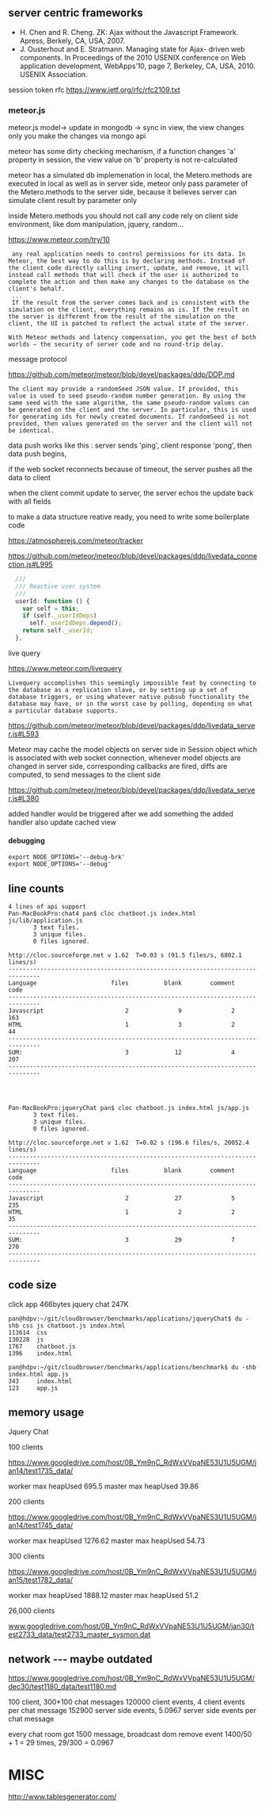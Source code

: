 ## server centric frameworks
- H. Chen and R. Cheng. ZK: Ajax without the Javascript Framework. Apress, Berkely, CA, USA, 2007.
- J. Ousterhout and E. Stratmann. Managing state for Ajax- driven web components. In Proceedings of the 2010 USENIX conference on Web application development, WebApps’10, page 7, Berkeley, CA, USA, 2010. USENIX Association.


session token rfc
https://www.ietf.org/rfc/rfc2109.txt



### meteor.js

meteor.js  model-> update in mongodb -> sync in view, the view changes only you make the changes via mongo api

meteor has some dirty checking mechanism, if a function changes 'a' property in session, the view value on 'b' property is not re-calculated

meteor has a simulated db implemenation in local, the Metero.methods are executed in local as well as in server side, meteor only pass parameter of the Metero.methods to the server side, because it believes server can simulate client result by parameter only

inside Metero.methods you should not call any code rely on client side environment, like dom manipulation, jquery, random...

https://www.meteor.com/try/10

```
 any real application needs to control permissions for its data. In Meteor, the best way to do this is by declaring methods. Instead of the client code directly calling insert, update, and remove, it will instead call methods that will check if the user is authorized to complete the action and then make any changes to the database on the client's behalf.
 ...
 If the result from the server comes back and is consistent with the simulation on the client, everything remains as is. If the result on the server is different from the result of the simulation on the client, the UI is patched to reflect the actual state of the server.

With Meteor methods and latency compensation, you get the best of both worlds — the security of server code and no round-trip delay.
```


message protocol

https://github.com/meteor/meteor/blob/devel/packages/ddp/DDP.md

```
The client may provide a randomSeed JSON value. If provided, this value is used to seed pseudo-random number generation. By using the same seed with the same algorithm, the same pseudo-random values can be generated on the client and the server. In particular, this is used for generating ids for newly created documents. If randomSeed is not provided, then values generated on the server and the client will not be identical.
```


data push works like this : server sends 'ping', client response 'pong', then data push begins,

if the web socket reconnects because of timeout, the server pushes all the data to client

when the client commit update to server, the server echos the update back with all fields


to make a data structure reative ready, you need to write some boilerplate code

https://atmospherejs.com/meteor/tracker

https://github.com/meteor/meteor/blob/devel/packages/ddp/livedata_connection.js#L995
```javascript
  ///
  /// Reactive user system
  ///
  userId: function () {
    var self = this;
    if (self._userIdDeps)
      self._userIdDeps.depend();
    return self._userId;
  },
```


live query

https://www.meteor.com/livequery

```
Livequery accomplishes this seemingly impossible feat by connecting to the database as a replication slave, or by setting up a set of database triggers, or using whatever native pubsub functionality the database may have, or in the worst case by polling, depending on what a particular database supports.
```

https://github.com/meteor/meteor/blob/devel/packages/ddp/livedata_server.js#L593

Meteor may cache the model objects on server side in Session object which is associated with web socket connection, whenever model objects are changed in server side, corresponding callbacks are fired, diffs are computed,  to send messages to the client side

https://github.com/meteor/meteor/blob/devel/packages/ddp/livedata_server.js#L380

added handler would be triggered after we add something
the added handler also update cached view

#### debugging

```
export NODE_OPTIONS='--debug-brk'
export NODE_OPTIONS='--debug'
```

## line counts

```
4 lines of api support
Pan-MacBookPro:chat4 pan$ cloc chatboot.js index.html js/lib/application.js 
       3 text files.
       3 unique files.                              
       0 files ignored.

http://cloc.sourceforge.net v 1.62  T=0.03 s (91.5 files/s, 6802.1 lines/s)
-------------------------------------------------------------------------------
Language                     files          blank        comment           code
-------------------------------------------------------------------------------
Javascript                       2              9              2            163
HTML                             1              3              2             44
-------------------------------------------------------------------------------
SUM:                             3             12              4            207
-------------------------------------------------------------------------------




Pan-MacBookPro:jqueryChat pan$ cloc chatboot.js index.html js/app.js
       3 text files.
       3 unique files.                              
       0 files ignored.

http://cloc.sourceforge.net v 1.62  T=0.02 s (196.6 files/s, 20052.4 lines/s)
-------------------------------------------------------------------------------
Language                     files          blank        comment           code
-------------------------------------------------------------------------------
Javascript                       2             27              5            235
HTML                             1              2              2             35
-------------------------------------------------------------------------------
SUM:                             3             29              7            270
-------------------------------------------------------------------------------

```

## code size
click app 466bytes 
jquery chat 247K

```
pan@hdpv:~/git/cloudbrowser/benchmarks/applications/jqueryChat$ du -shb css js chatboot.js index.html 
113614  css
130228  js
1767    chatboot.js
1396    index.html

pan@hdpv:~/git/cloudbrowser/benchmarks/applications/benchmark$ du -shb index.html app.js 
343     index.html
123     app.js

```

## memory usage

Jquery Chat

100 clients

https://www.googledrive.com/host/0B_Ym9nC_RdWxVVpaNE53U1U5UGM/jan14/test1735_data/

worker max heapUsed 695.5
master max heapUsed 39.86

200 clients

https://www.googledrive.com/host/0B_Ym9nC_RdWxVVpaNE53U1U5UGM/jan14/test1745_data/

worker max heapUsed 1276.62
master max heapUsed 54.73

300 clients

https://www.googledrive.com/host/0B_Ym9nC_RdWxVVpaNE53U1U5UGM/jan15/test1782_data/

worker max heapUsed 1888.12
master max heapUsed 51.2

26,000 clients

www.googledrive.com/host/0B_Ym9nC_RdWxVVpaNE53U1U5UGM/jan30/test2733_data/test2733_master_sysmon.dat

## network --- maybe outdated

https://www.googledrive.com/host/0B_Ym9nC_RdWxVVpaNE53U1U5UGM/dec30/test1180_data/test1180.md

100 client, 300*100 chat messages
120000 client events,
4 client events per chat message
152900 server side events,
5.0967 server side events per chat message

every chat room got 1500 message, broadcast dom remove event 1400/50 + 1 = 29 times, 29/300 = 0.0967



# MISC

http://www.tablesgenerator.com/

